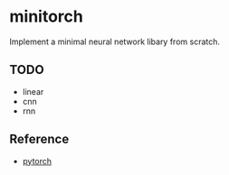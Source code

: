 # minitorch

Implement a minimal neural network libary from scratch.

## TODO

+ linear
+ cnn
+ rnn

## Reference
+ [pytorch](https://github.com/pytorch/pytorch)